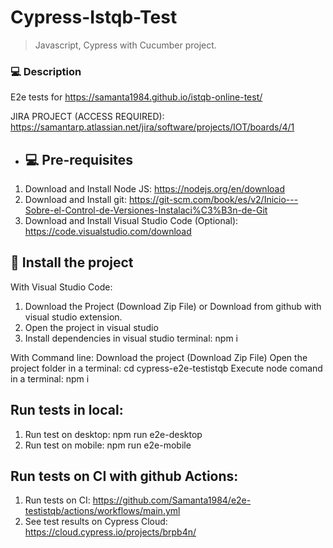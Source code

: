 # Cypress-Istqb-Test



> Javascript, Cypress with Cucumber project.

### 💻 Description
E2e tests for https://samanta1984.github.io/istqb-online-test/

JIRA PROJECT (ACCESS REQUIRED): https://samantarp.atlassian.net/jira/software/projects/IOT/boards/4/1 
- ## 💻 Pre-requisites

1. Download and Install Node JS: https://nodejs.org/en/download
2. Download and Install git: https://git-scm.com/book/es/v2/Inicio---Sobre-el-Control-de-Versiones-Instalaci%C3%B3n-de-Git
3. Download and Install Visual Studio Code (Optional): https://code.visualstudio.com/download

## 🚀 Install the project
With Visual Studio Code:
1. Download the Project (Download Zip File) or Download from github with visual studio extension.
2. Open the project in visual studio
3. Install dependencies in visual studio terminal: npm i

With Command line:
Download the project (Download Zip File)
Open the project folder in a terminal: cd cypress-e2e-testistqb
Execute node comand in a terminal: npm i

## Run tests in local:
1. Run test on desktop: npm run e2e-desktop
2. Run test on mobile: npm run e2e-mobile


##  Run tests on CI with github Actions:
1. Run tests on CI: https://github.com/Samanta1984/e2e-testistqb/actions/workflows/main.yml
2. See test results on Cypress Cloud: https://cloud.cypress.io/projects/brpb4n/
